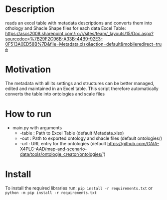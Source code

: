 # Description
reads an excel table with metadata descriptions and converts them into othology and Shacle Shape files for each data 
Excel Table: https://ascs2008.sharepoint.com/:x:/r/sites/team/_layouts/15/Doc.aspx?sourcedoc=%7B29F2C96B-A33B-44B9-92E3-0F513A0ED58B%7D&file=Metadata.xlsx&action=default&mobileredirect=true

# Motivation
The metadata with all its settings and structures can be better managed, edited and maintained in an Excel table. This script therefore automatically converts the table into ontologies and scale files

# How to run
- main.py with arguments
    - -table : Path to Excel Table (default Metadata.xlsx)
	- -out : Path to exported ontology and shacle files (default ontologies/)
	- -url : URL entry for the ontologies (default https://github.com/GAIA-X4PLC-AAD/map-and-scenario-data/tools/ontologie_creator/ontologies/')

# Install
To install the required libraries run: `pip install -r requirements.txt` or `python -m pip install -r requirements.txt`    
